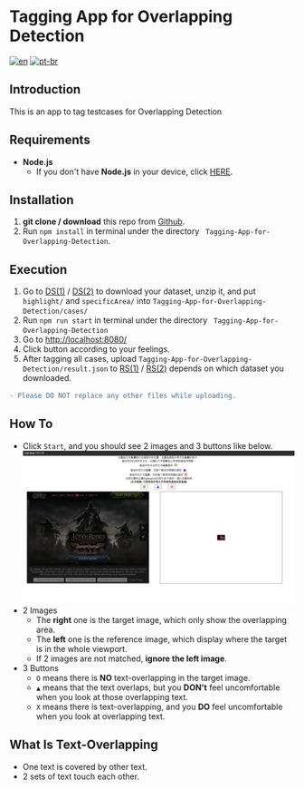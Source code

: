 # Tagging App for Overlapping Detection
[![en](https://img.shields.io/badge/lang-en-red.svg)](https://github.com/IchBinTiMo/Tagging-App-for-Overlapping-Detection/blob/main/README.md)
[![pt-br](https://img.shields.io/badge/lang-zh--tw-blue.svg)](https://github.com/IchBinTiMo/Tagging-App-for-Overlapping-Detection/blob/main/README.zh-tw.md)

## Introduction
This is an app to tag testcases for Overlapping Detection

## Requirements
- **Node.js**
    - If you don't have **Node.js** in your device, click [HERE](https://nodejs.org/en/download/).

## Installation

1. **git clone / download** this repo from [Github](https://github.com/IchBinTiMo/Tagging-App-for-Overlapping-Detection).
2. Run `npm install` in terminal under the directory `
Tagging-App-for-Overlapping-Detection`.

## Execution
1. Go to [DS(1)]() / [DS(2)]() to download your dataset, unzip it, and put `highlight/` and `specificArea/` into `Tagging-App-for-Overlapping-Detection/cases/`
2. Run `npm run start` in terminal under the directory `
Tagging-App-for-Overlapping-Detection` 
2. Go to [http://localhost:8080/](http://localhost:8080/)
3. Click button according to your feelings.
4. After tagging all cases, upload `Tagging-App-for-Overlapping-Detection/result.json` to [RS(1)]() / [RS(2)]() depends on which dataset you downloaded.
```diff
- Please DO NOT replace any other files while uploading.
```

## How To
- Click `Start`, and you should see 2 images and 3 buttons like below.
    ![Demo](demo.png)
- 2 Images
    - The **right** one is the target image, which only show the overlapping area.
    - The **left** one is the reference image, which display where the target is in the whole viewport.
    - If 2 images are not matched, **ignore the left image**.
- 3 Buttons
    - `O` means there is **NO** text-overlapping in the target image.
    - `▲` means that the text overlaps, but you **DON't** feel uncomfortable when you look at those overlapping text.
    - `X` means there is text-overlapping, and you **DO** feel uncomfortable when you look at overlapping text.

## What Is Text-Overlapping
- One text is covered by other text.
- 2 sets of text touch each other.
